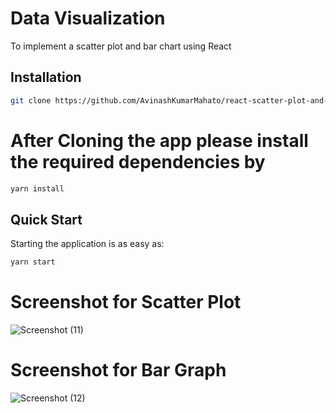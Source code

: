 # Data Visualization

 To implement a scatter plot and bar chart using React

## Installation

```bash
git clone https://github.com/AvinashKumarMahato/react-scatter-plot-and-bar-graph.git
```
# After Cloning the app please install the required dependencies by
```bash
yarn install
```

## Quick Start
Starting the application is as easy as:

```bash
yarn start
```
# Screenshot for Scatter Plot
![Screenshot (11)](https://user-images.githubusercontent.com/62752782/192865744-56386916-f938-4879-8b99-6e35e225c1b3.png)
# Screenshot for Bar Graph
![Screenshot (12)](https://user-images.githubusercontent.com/62752782/192865869-66eedb0b-6e2a-4f50-b720-4281848423aa.png)
